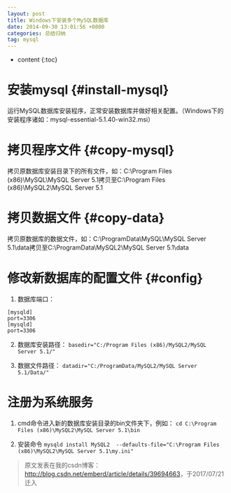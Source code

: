 ```yaml
---
layout: post
title: Windows下安装多个MySQL数据库
date: 2014-09-30 13:01:56 +0800
categories: 总结归纳
tag: mysql
---
```


* content
{:toc}

# 安装mysql {#install-mysql}
运行MySQL数据库安装程序，正常安装数据库并做好相关配置。（Windows下的安装程序诸如：mysql-essential-5.1.40-win32.msi）

# 拷贝程序文件 {#copy-mysql}
拷贝原数据库安装目录下的所有文件，如：C:\Program Files (x86)\MySQL\MySQL Server 5.1拷贝至C:\Program Files (x86)\MySQL2\MySQL Server 5.1

# 拷贝数据文件 {#copy-data}
拷贝原数据库的数据文件，如：C:\ProgramData\MySQL\MySQL Server 5.1\data拷贝至C:\ProgramData\MySQL2\MySQL Server 5.1\data

# 修改新数据库的配置文件 {#config}
1. 数据库端口：
```
[mysqld]
port=3306
[mysqld]
port=3306
```

2. 数据库安装路径：
```basedir="C:/Program Files (x86)/MySQL2/MySQL Server 5.1/"```

3. 数据文件路径：
```datadir="C:/ProgramData/MySQL2/MySQL Server 5.1/Data/"```

# 注册为系统服务
1. cmd命令进入新的数据库安装目录的bin文件夹下，例如：
```cd C:\Program Files (x86)\MySQL2\MySQL Server 5.1\bin```

2. 安装命令
```mysqld install MySQL2  --defaults-file="C:\Program Files (x86)\MySQL2\MySQL Server 5.1\my.ini"```

> 原文发表在我的csdn博客：<http://blog.csdn.net/emberd/article/details/39694663>，于2017/07/21迁入